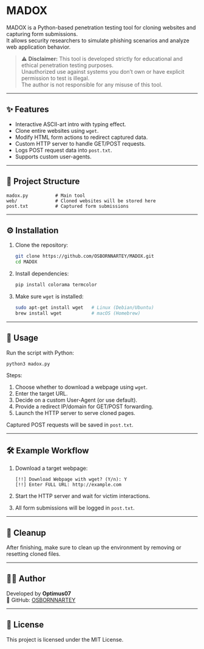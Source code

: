 # MADOX

MADOX is a Python-based penetration testing tool for cloning websites and capturing form submissions.  
It allows security researchers to simulate phishing scenarios and analyze web application behavior.

> ⚠️ **Disclaimer:** This tool is developed strictly for educational and ethical penetration testing purposes.  
> Unauthorized use against systems you don’t own or have explicit permission to test is illegal.  
> The author is not responsible for any misuse of this tool.

---

## ✨ Features
- Interactive ASCII-art intro with typing effect.
- Clone entire websites using `wget`.
- Modify HTML form actions to redirect captured data.
- Custom HTTP server to handle GET/POST requests.
- Logs POST request data into `post.txt`.
- Supports custom user-agents.

---

## 📂 Project Structure
```
madox.py          # Main tool
web/              # Cloned websites will be stored here
post.txt          # Captured form submissions
```

---

## ⚙️ Installation

1. Clone the repository:
   ```bash
   git clone https://github.com/OSBORNNARTEY/MADOX.git
   cd MADOX
   ```

2. Install dependencies:
   ```bash
   pip install colorama termcolor
   ```

3. Make sure `wget` is installed:
   ```bash
   sudo apt-get install wget   # Linux (Debian/Ubuntu)
   brew install wget           # macOS (Homebrew)
   ```

---

## 🚀 Usage

Run the script with Python:

```bash
python3 madox.py
```

Steps:
1. Choose whether to download a webpage using `wget`.
2. Enter the target URL.
3. Decide on a custom User-Agent (or use default).
4. Provide a redirect IP/domain for GET/POST forwarding.
5. Launch the HTTP server to serve cloned pages.

Captured POST requests will be saved in `post.txt`.

---

## 🛠️ Example Workflow

1. Download a target webpage:
   ```
   [!!] Download Webpage with wget? (Y/n): Y
   [!!] Enter FULL URL: http://example.com
   ```

2. Start the HTTP server and wait for victim interactions.

3. All form submissions will be logged in `post.txt`.

---

## 🔧 Cleanup
After finishing, make sure to clean up the environment by removing or resetting cloned files.

---

## 👨‍💻 Author
Developed by **Optimus07**  
🔗 GitHub: [OSBORNNARTEY](https://github.com/OSBORNNARTEY)

---

## 📜 License
This project is licensed under the MIT License.
